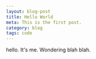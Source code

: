 ```yaml
---
layout: blog-post
title: Hello World
meta: This is the first post.
category: blog
tags: code
---
```


hello. It's me. Wondering blah blah.

